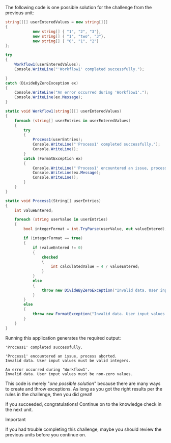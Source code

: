 The following code is one possible solution for the challenge from the previous unit:

```csharp
string[][] userEnteredValues = new string[][]
{
            new string[] { "1", "2", "3"},
            new string[] { "1", "two", "3"},
            new string[] { "0", "1", "2"}
};

try
{
    Workflow1(userEnteredValues);
    Console.WriteLine("'Workflow1' completed successfully.");

}
catch (DivideByZeroException ex)
{
    Console.WriteLine("An error occurred during 'Workflow1'.");
    Console.WriteLine(ex.Message);
}

static void Workflow1(string[][] userEnteredValues)
{
    foreach (string[] userEntries in userEnteredValues)
    {
        try
        {
            Process1(userEntries);
            Console.WriteLine("'Process1' completed successfully.");
            Console.WriteLine();
        }
        catch (FormatException ex)
        {
            Console.WriteLine("'Process1' encountered an issue, process aborted.");
            Console.WriteLine(ex.Message);
            Console.WriteLine();
        }
    }
}

static void Process1(String[] userEntries)
{
    int valueEntered;

    foreach (string userValue in userEntries)
    {
        bool integerFormat = int.TryParse(userValue, out valueEntered);

        if (integerFormat == true)
        {
            if (valueEntered != 0)
            {
                checked
                {
                    int calculatedValue = 4 / valueEntered;
                }
            }
            else
            {
                throw new DivideByZeroException("Invalid data. User input values must be non-zero values.");
            }
        }
        else
        {
            throw new FormatException("Invalid data. User input values must be valid integers.");
        }
    }
}
```

Running this application generates the required output:

```output
'Process1' completed successfully.

'Process1' encountered an issue, process aborted.
Invalid data. User input values must be valid integers.

An error occurred during 'Workflow1'.
Invalid data. User input values must be non-zero values.
```

This code is merely "*one possible solution*" because there are many ways to create and throw exceptions. As long as you got the right results per the rules in the challenge, then you did great!

If you succeeded, congratulations! Continue on to the knowledge check in the next unit.

> [!IMPORTANT]
> If you had trouble completing this challenge, maybe you should review the previous units before you continue on.

